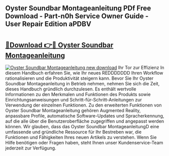 ## Oyster Soundbar Montageanleitung PDf Free Download - Part-n0h Service Owner Guide - User Repair Edition aPDBV

# <h2><a href="http://df8jhuw.blite.top/?on=Oyster+Soundbar+Montageanleitung">🔗Download 👉🔴 Oyster Soundbar Montageanleitung</a></h2>

[![Oyster Soundbar Montageanleitung new download](https://i.imgur.com/lujVjoI.png)](http://df8jhuw.blite.top/?on=Oyster+Soundbar+Montageanleitung)
Ihr Tor zur Effizienz In diesem Handbuch erfahren Sie, wie Ihr neues REDDDDDDD Ihren Workflow rationalisieren und die Produktivität steigern kann. Bevor Sie Ihr Oyster Soundbar Montageanleitung in Betrieb nehmen, nehmen Sie sich die Zeit, dieses Handbuch gründlich durchzulesen. Es enthält wertvolle Informationen zu den Merkmalen und Funktionen des Produkts sowie Einrichtungsanweisungen und Schritt-für-Schritt-Anleitungen zur Verwendung der einzelnen Funktionen. Zu den erweiterten Funktionen von Oyster Soundbar Montageanleitung gehören Augmented Reality, anpassbare Profile, automatische Software-Updates und Spracherkennung, auf die alle über die Benutzeroberfläche zugegriffen und angepasst werden können. Wir glauben, dass das Oyster Soundbar MontageanleitungD eine umfassende und gründliche Ressource für Ihr Bestreben war, die Funktionen und Fähigkeiten Ihres neuen Artikels zu verstehen. Wenn Sie Hilfe benötigen oder Fragen haben, steht Ihnen unser Kundenservice-Team jederzeit zur Verfügung.
